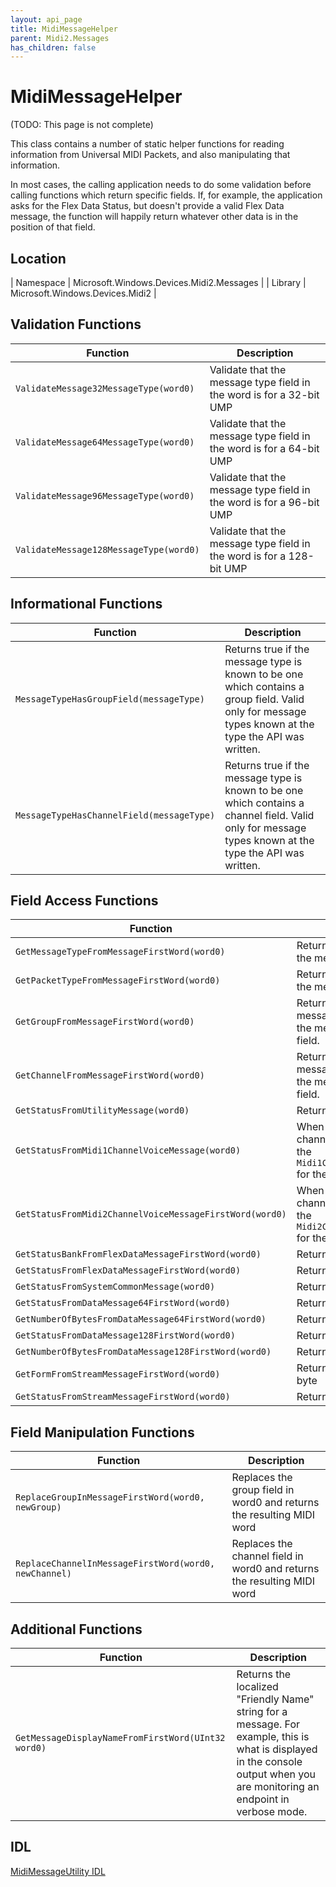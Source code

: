 ```yaml
---
layout: api_page
title: MidiMessageHelper
parent: Midi2.Messages
has_children: false
---
```


# MidiMessageHelper

(TODO: This page is not complete)

This class contains a number of static helper functions for reading information from Universal MIDI Packets, and also manipulating that information.

In most cases, the calling application needs to do some validation before calling functions which return specific fields. If, for example, the application asks for the Flex Data Status, but doesn't provide a valid Flex Data message, the function will happily return whatever other data is in the position of that field.

## Location

| Namespace | Microsoft.Windows.Devices.Midi2.Messages |
| Library | Microsoft.Windows.Devices.Midi2 |

## Validation Functions

| Function | Description |
| --------------- | ----------- |
| `ValidateMessage32MessageType(word0)` | Validate that the message type field in the word is for a 32-bit UMP |
| `ValidateMessage64MessageType(word0)` | Validate that the message type field in the word is for a 64-bit UMP  |
| `ValidateMessage96MessageType(word0)` | Validate that the message type field in the word is for a 96-bit UMP  |
| `ValidateMessage128MessageType(word0)` | Validate that the message type field in the word is for a 128-bit UMP  |

## Informational Functions

| Function | Description |
| --------------- | ----------- |
| `MessageTypeHasGroupField(messageType)` | Returns true if the message type is known to be one which contains a group field. Valid only for message types known at the type the API was written. |
| `MessageTypeHasChannelField(messageType)` | Returns true if the message type is known to be one which contains a channel field. Valid only for message types known at the type the API was written. |

## Field Access Functions

| Function | Description |
| --------------- | ----------- |
| `GetMessageTypeFromMessageFirstWord(word0)` | Returns the `MidiMessageType` for the message |
| `GetPacketTypeFromMessageFirstWord(word0)` | Returns the `MidiPacketType` for the message |
| `GetGroupFromMessageFirstWord(word0)` | Returns the `MidiGroup` for the message. First check to see if the message type has a group field. |
| `GetChannelFromMessageFirstWord(word0)` | Returns the `MidiChannel` for the message. First check to see if the message type has a channel field. |
| `GetStatusFromUtilityMessage(word0)` | Returns the status byte |
| `GetStatusFromMidi1ChannelVoiceMessage(word0)` | When provided a MIDI 1.0 channel voice message, returns the `Midi1ChannelVoiceMessageStatus` for the message. |
| `GetStatusFromMidi2ChannelVoiceMessageFirstWord(word0)` | When provided a MIDI 2.0 channel voice message, returns the `Midi2ChannelVoiceMessageStatus` for the message. |
| `GetStatusBankFromFlexDataMessageFirstWord(word0)` | Returns the status bank byte |
| `GetStatusFromFlexDataMessageFirstWord(word0)` | Returns the status byte |
| `GetStatusFromSystemCommonMessage(word0)` | Returns the status byte |
| `GetStatusFromDataMessage64FirstWord(word0)` | Returns the status byte |
| `GetNumberOfBytesFromDataMessage64FirstWord(word0)` | Returns the byte count field |
| `GetStatusFromDataMessage128FirstWord(word0)` | Returns the status byte |
| `GetNumberOfBytesFromDataMessage128FirstWord(word0)` | Returns the byte count field |
| `GetFormFromStreamMessageFirstWord(word0)` | Returns the form nibble as a byte |
| `GetStatusFromStreamMessageFirstWord(word0)` | Returns the status byte |

## Field Manipulation Functions

| Function | Description |
| --------------- | ----------- |
| `ReplaceGroupInMessageFirstWord(word0, newGroup)` | Replaces the group field in word0 and returns the resulting MIDI word |
| `ReplaceChannelInMessageFirstWord(word0, newChannel)` | Replaces the channel field in word0 and returns the resulting MIDI word |

## Additional Functions

| Function | Description |
| --------------- | ----------- |
| `GetMessageDisplayNameFromFirstWord(UInt32 word0)` | Returns the localized "Friendly Name" string for a message. For example, this is what is displayed in the console output when you are monitoring an endpoint in verbose mode. |

## IDL

[MidiMessageUtility IDL](https://github.com/microsoft/MIDI/blob/main/src/app-sdk/winrt/MidiMessageHelper.idl)
